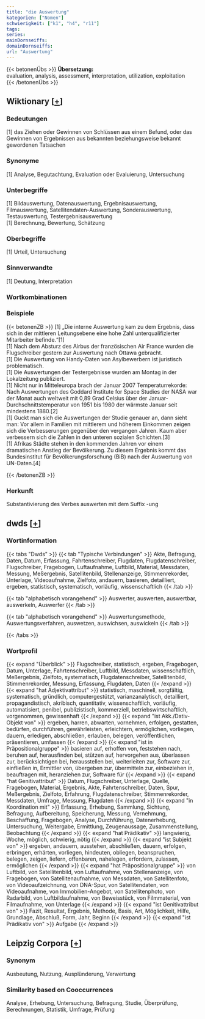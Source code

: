 ```yaml
---
title: "die Auswertung"
kategorien: ["Nomen"]
schwierigkeit: ["k1", "h4", "r11"]
tags:
series:
mainDornseiffs:
domainDornseiffs:
url: "Auswertung"
---
```


{{< betonenÜbs >}}
**Übersetzung:**  
evaluation, analysis, assessment, interpretation, utilization, exploitation  
{{< /betonenÜbs >}}

## Wiktionary [[+](https://de.wiktionary.org/wiki/Auswertung)]

### Bedeutungen
[1] das Ziehen oder Gewinnen von Schlüssen aus einem Befund, oder das Gewinnen von Ergebnissen aus bekannten beziehungsweise bekannt gewordenen Tatsachen  

### Synonyme
[1] Analyse, Begutachtung, Evaluation oder Evaluierung, Untersuchung  

### Unterbegriffe
[1] Bildauswertung, Datenauswertung, Ergebnisauswertung, Filmauswertung, Satellitendaten-Auswertung, Sonderauswertung, Testauswertung, Testergebnisauswertung  
[1] Berechnung, Bewertung, Schätzung  

### Oberbegriffe
[1] Urteil, Untersuchung  

### Sinnverwandte
[1] Deutung, Interpretation  

### Wortkombinationen

### Beispiele
{{< betonenZB >}}
[1] „Die interne Auswertung kam zu dem Ergebnis, dass sich in der mittleren Leitungsebene eine hohe Zahl unterqualifizierter Mitarbeiter befinde.“[1]  
[1] Nach dem Absturz des Airbus der französischen Air France wurden die Flugschreiber gestern zur Auswertung nach Ottawa gebracht.  
[1] Die Auswertung von Handy-Daten von Asylbewerbern ist juristisch problematisch.  
[1] Die Auswertungen der Testergebnisse wurden am Montag in der Lokalzeitung publiziert.  
[1] Nicht nur in Mitteleuropa brach der Januar 2007 Temperaturrekorde: Nach Auswertungen des Goddard Institute for Space Studies der NASA war der Monat auch weltweit mit 0,89 Grad Celsius über der Januar-Durchschnittstemperatur von 1951 bis 1980 der wärmste Januar seit mindestens 1880.[2]  
[1] Guckt man sich die Auswertungen der Studie genauer an, dann sieht man: Vor allem in Familien mit mittlerem und höherem Einkommen zeigen sich die Verbesserungen gegenüber den vergangen Jahren. Kaum aber verbessern sich die Zahlen in den unteren sozialen Schichten.[3]  
[1] Afrikas Städte stehen in den kommenden Jahren vor einem dramatischen Anstieg der Bevölkerung. Zu diesem Ergebnis kommt das Bundesinstitut für Bevölkerungsforschung (BiB) nach der Auswertung von UN-Daten.[4]  

{{< /betonenZB >}}
### Herkunft
Substantivierung des Verbes auswerten mit dem Suffix -ung  



## dwds [[+](https://www.dwds.de/wb/Auswertung)]

### Wortinformation
{{< tabs "Dwds" >}}
{{< tab "Typische Verbindungen" >}}
Akte, Befragung, Daten, Datum, Erfassung, Fahrtenschreiber, Flugdaten, Flugdatenschreiber, Flugschreiber, Fragebogen, Luftaufnahme, Luftbild, Material, Messdaten, Messung, Meßergebnis, Satellitenbild, Stellenanzeige, Stimmenrekorder, Unterlage, Videoaufnahme, Zielfoto, andauern, basieren, detailliert, ergeben, statistisch, systematisch, vorläufig, wissenschaftlich
{{< /tab >}}

{{< tab "alphabetisch vorangehend" >}}
Auswerter, auswerten, auswertbar, auswerkeln, Auswerfer
{{< /tab >}}

{{< tab "alphabetisch vorangehend" >}}
Auswertungsmethode, Auswertungsverfahren, auswetzen, auswichsen, auswickeln
{{< /tab >}}

{{< /tabs >}}

### Wortprofil
{{< expand "Überblick" >}} Flugschreiber, statistisch, ergeben, Fragebogen, Datum, Unterlage, Fahrtenschreiber, Luftbild, Messdaten, wissenschaftlich, Meßergebnis, Zielfoto, systematisch, Flugdatenschreiber, Satellitenbild, Stimmenrekorder, Messung, Erfassung, Flugdaten, Daten {{< /expand >}}
{{< expand "hat Adjektivattribut" >}} statistisch, maschinell, sorgfältig, systematisch, gründlich, computergestützt, varianzanalytisch, detailliert, propagandistisch, akribisch, quantitativ, wissenschaftlich, vorläufig, automatisiert, penibel, publizistisch, kommerziell, betriebswirtschaftlich, vorgenommen, gewissenhaft {{< /expand >}}
{{< expand "ist Akk./Dativ-Objekt von" >}} ergeben, harren, abwarten, vornehmen, erfolgen, gestatten, bedürfen, durchführen, gewährleisten, erleichtern, ermöglichen, vorliegen, dauern, erledigen, abschließen, erlauben, belegen, veröffentlichen, präsentieren, umfassen {{< /expand >}}
{{< expand "ist in Präpositionalgruppe" >}} basieren auf, erhoffen von, feststehen nach, beruhen auf, herausfinden bei, stützen auf, hervorgehen aus, überlassen zur, berücksichtigen bei, herausstellen bei, weiterleiten zur, Software zur, einfließen in, Ermittler von, übergeben zur, übermitteln zur, einbeziehen in, beauftragen mit, heranziehen zur, Software für {{< /expand >}}
{{< expand "hat Genitivattribut" >}} Datum, Flugschreiber, Unterlage, Quelle, Fragebogen, Material, Ergebnis, Akte, Fahrtenschreiber, Daten, Spur, Meßergebnis, Zielfoto, Erfahrung, Flugdatenschreiber, Stimmenrekorder, Messdaten, Umfrage, Messung, Flugdaten {{< /expand >}}
{{< expand "in Koordination mit" >}} Erfassung, Erhebung, Sammlung, Sichtung, Befragung, Aufbereitung, Speicherung, Messung, Vernehmung, Beschaffung, Fragebogen, Analyse, Durchführung, Datenerhebung, Untersuchung, Weitergabe, Ermittlung, Zeugenaussage, Zusammenstellung, Beobachtung {{< /expand >}}
{{< expand "hat Prädikativ" >}} langwierig, Woche, möglich, schwierig, nötig {{< /expand >}}
{{< expand "ist Subjekt von" >}} ergeben, andauern, ausstehen, abschließen, dauern, erfolgen, erbringen, erhärten, vorliegen, hindeuten, obliegen, beanspruchen, belegen, zeigen, liefern, offenbaren, nahelegen, erfordern, zulassen, ermöglichen {{< /expand >}}
{{< expand "hat Präpositionalgruppe" >}} von Luftbild, von Satellitenbild, von Luftaufnahme, von Stellenanzeige, von Fragebogen, von Satellitenaufnahme, von Messdaten, von Satellitenfoto, von Videoaufzeichnung, von DNA-Spur, von Satellitendaten, von Videoaufnahme, von Immobilien-Angebot, von Satellitenphoto, von Radarbild, von Luftbildaufnahme, von Beweisstück, von Filmmaterial, von Filmaufnahme, von Unterlage {{< /expand >}}
{{< expand "ist Genitivattribut von" >}} Fazit, Resultat, Ergebnis, Methode, Basis, Art, Möglichkeit, Hilfe, Grundlage, Abschluß, Form, Jahr, Beginn {{< /expand >}}
{{< expand "ist Prädikativ von" >}} Aufgabe {{< /expand >}}

## Leipzig Corpora [[+](https://corpora.uni-leipzig.de/en/res?word=Auswertung&corpusId=deu_newscrawl-public_2018)]


### Synonym
Ausbeutung, Nutzung, Ausplünderung, Verwertung


### Similarity based on Cooccurrences
Analyse, Erhebung, Untersuchung, Befragung, Studie, Überprüfung, Berechnungen, Statistik, Umfrage, Prüfung

